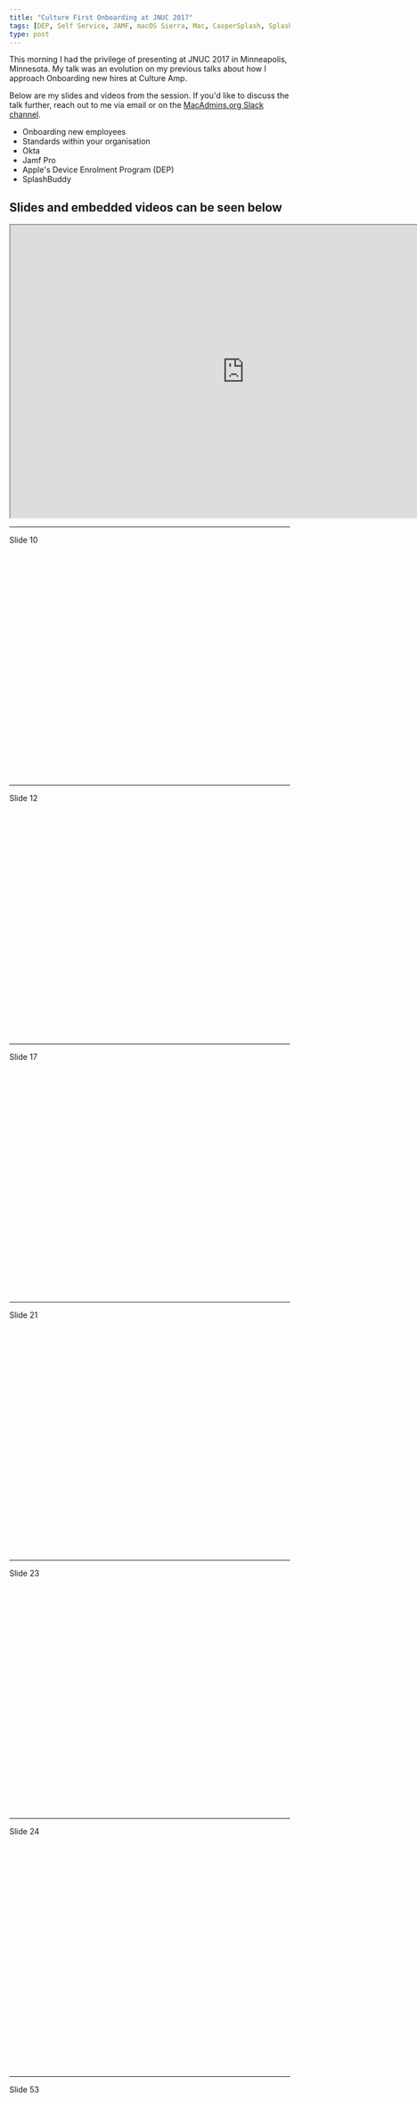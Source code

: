 ```yaml
---
title: "Culture First Onboarding at JNUC 2017"
tags: [DEP, Self Service, JAMF, macOS Sierra, Mac, CasperSplash, SplashBuddy, Casper]
type: post
---
```


This morning I had the privilege of presenting at JNUC 2017 in Minneapolis, Minnesota. My talk was an evolution on my previous talks about how I approach Onboarding new hires at Culture Amp.

Below are my slides and videos from the session. If you'd like to discuss the talk further, reach out to me via email or on the [MacAdmins.org Slack channel](https://macadmins.herokuapp.com/).

- Onboarding new employees
- Standards within your organisation
- Okta
- Jamf Pro
- Apple's Device Enrolment Program (DEP)
- SplashBuddy

## Slides and embedded videos can be seen below

<iframe src="https://drive.google.com/file/d/0B6TkYd7tTtTQSHpqR3NSYWRrb0E/preview" width="840" height="525"></iframe>

---
Slide 10

<script src="https://fast.wistia.com/embed/medias/urqs7ifvo2.jsonp" async></script><script src="https://fast.wistia.com/assets/external/E-v1.js" async></script><div class="wistia_responsive_padding" style="padding:80.0% 0 0 0;position:relative;"><div class="wistia_responsive_wrapper" style="height:100%;left:0;position:absolute;top:0;width:100%;"><div class="wistia_embed wistia_async_xfw3axne7l seo=false videoFoam=true" style="height:100%;width:100%">&nbsp;</div></div></div>
---
Slide 12

<script src="https://fast.wistia.com/embed/medias/qdlva1kpum.jsonp" async></script><script src="https://fast.wistia.com/assets/external/E-v1.js" async></script><div class="wistia_responsive_padding" style="padding:80.0% 0 0 0;position:relative;"><div class="wistia_responsive_wrapper" style="height:100%;left:0;position:absolute;top:0;width:100%;"><div class="wistia_embed wistia_async_z3o7x9y24f seo=false videoFoam=true" style="height:100%;width:100%">&nbsp;</div></div></div>
---
Slide 17

<script src="https://fast.wistia.com/embed/medias/h2zsl1r2k6.jsonp" async></script><script src="https://fast.wistia.com/assets/external/E-v1.js" async></script><div class="wistia_responsive_padding" style="padding:80.0% 0 0 0;position:relative;"><div class="wistia_responsive_wrapper" style="height:100%;left:0;position:absolute;top:0;width:100%;"><div class="wistia_embed wistia_async_yst84ji410 seo=false videoFoam=true" style="height:100%;width:100%">&nbsp;</div></div></div>
---
Slide 21

<script src="https://fast.wistia.com/embed/medias/vfm3m56te5.jsonp" async></script><script src="https://fast.wistia.com/assets/external/E-v1.js" async></script><div class="wistia_responsive_padding" style="padding:80.0% 0 0 0;position:relative;"><div class="wistia_responsive_wrapper" style="height:100%;left:0;position:absolute;top:0;width:100%;"><div class="wistia_embed wistia_async_yst84ji410 seo=false videoFoam=true" style="height:100%;width:100%">&nbsp;</div></div></div>
---
Slide 23

<script src="https://fast.wistia.com/embed/medias/6ax5aed07n.jsonp" async></script><script src="https://fast.wistia.com/assets/external/E-v1.js" async></script><div class="wistia_responsive_padding" style="padding:80.0% 0 0 0;position:relative;"><div class="wistia_responsive_wrapper" style="height:100%;left:0;position:absolute;top:0;width:100%;"><div class="wistia_embed wistia_async_8irbeahh7s seo=false videoFoam=true" style="height:100%;width:100%">&nbsp;</div></div></div>
---
Slide 24

<script src="https://fast.wistia.com/embed/medias/f0bqjr4ki8.jsonp" async></script><script src="https://fast.wistia.com/assets/external/E-v1.js" async></script><div class="wistia_responsive_padding" style="padding:80.0% 0 0 0;position:relative;"><div class="wistia_responsive_wrapper" style="height:100%;left:0;position:absolute;top:0;width:100%;"><div class="wistia_embed wistia_async_8gpvhpwgn4 seo=false videoFoam=true" style="height:100%;width:100%">&nbsp;</div></div></div>
---
Slide 53

<script src="https://fast.wistia.com/embed/medias/3mj1ef1fbo.jsonp" async></script><script src="https://fast.wistia.com/assets/external/E-v1.js" async></script><div class="wistia_responsive_padding" style="padding:80.0% 0 0 0;position:relative;"><div class="wistia_responsive_wrapper" style="height:100%;left:0;position:absolute;top:0;width:100%;"><div class="wistia_embed wistia_async_hn1rfsgu0k seo=false videoFoam=true" style="height:100%;width:100%">&nbsp;</div></div></div>
---
